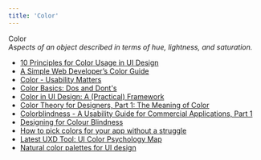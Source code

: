 ```yaml
---
title: 'Color'
---
```


Color  
_Aspects of an object described in terms of hue, lightness, and saturation._

*   [10 Principles for Color Usage in UI Design](https://uxdesign.cc/10-principles-for-color-usage-in-ui-design-65174b213004)  
*   [A Simple Web Developer’s Color Guide](https://www.smashingmagazine.com/2016/04/web-developer-guide-color/)  
*   [Color - Usability Matters](http://colormatters.com/color-and-design/color-and-usability-matters)  
*   [Color Basics: Dos and Dont's](http://www.colourlovers.com/blog/2009/06/02/color-basics-dos-and-donts)  
*   [Color in UI Design: A (Practical) Framework](https://medium.com/@erikdkennedy/color-in-ui-design-a-practical-framework-e18cacd97f9e)  
*   [Color Theory for Designers, Part 1: The Meaning of Color](http://www.smashingmagazine.com/2010/01/28/color-theory-for-designers-part-1-the-meaning-of-color/)  
*   [Colorblindness - A Usability Guide for Commercial Applications, Part 1](http://www.technewsworld.com/story/56106.html)  
*   [Designing for Colour Blindness](https://blog.prototypr.io/designing-for-colour-blindness-b74a9d012ef2#.8rb3iitkn)  
*   [How to pick colors for your app without a struggle](https://uxdesign.cc/how-to-pick-colors-for-your-app-without-a-struggle-bc46c5e19574)  
*   [Latest UXD Tool: UI Color Psychology Map](https://www.linkedin.com/pulse/latest-uxd-tool-ui-color-psychology-map-brian-cugelman-phd/)  
*   [Natural color palettes for UI design](https://uxplanet.org/introduction-to-natural-palettes-9503bfeee3d5)  
